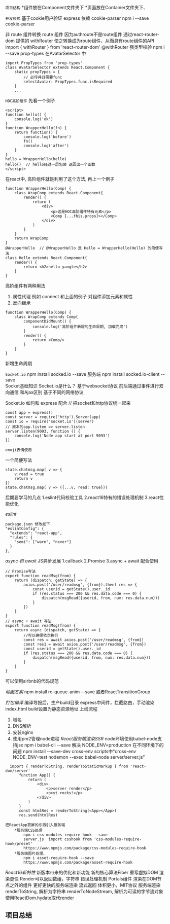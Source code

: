 `项目结构`
*组件放在Component文件夹下
*页面放在Container文件夹下、

`开发模式`
基于cookie用户验证
express 依赖 cookie-parser 
npm i --save cookie-parser

非 route 组件转换 route 组件
因为authroute不是route组件 通过react-router-dom 提供的 withRouter 使之转换成为route组件，从而具有route组件的API
import { withRouter } from 'react-router-dom'
@withRouter
强类型校验
npm i --save prop-types
在AvatarSelector 中
```
import PropTypes from 'prop-types'
class AvatarSelector extends React.Component {
    static propTypes = {
        // 必传并且需要func
        selectAvatar: PropTypes.func.isRequired
    }
    ...
```
`HOC高阶组件`
先看一个例子
```
<script>
function hello() {
    console.log('ok')
}
function WrapperHello(fn) {
    return function() {
        console.log('before')
        fn()
        console.log('after')
    }
}
hello = WrapperHello(hello)
hello()  // hello经过一层包装 返回出一个函数
</script>
```
在react中, 高阶组件就是利用了这个方法, 再上一个例子
```
function WrapperHello(Comp) {
    class WrapComp extends React.Component{
        render() {
            return (
                <div>
                    <p>这是HOC高阶组件特有元素</p>
                    <Comp {...this.props}></Comp>
                </div>
            )
        }
    }
    return WrapComp
}
@WrapperHello  // @WrapperHello 是 Hello = WrapperHello(Hello) 的简便写法
class Hello extends React.Component{
    render() {
        return <h2>hello yangte</h2>
    }
}
```
高阶组件有两种用法
1. 属性代理
例如 connect 和上面的例子
对组件添加元素和属性
2. 反向继承
```
function WrapperHello(Comp) {
    class WrapComp extends Comp{
        componentDidMount() {
            console.log('高阶组件新增的生命周期, 加载完成')
        }
        render() {
            return <Comp/>
        }
    }
}
```
新增生命周期

`Socket.io`
npm install socked.io --save  服务端
npm install socked.io-client --save  
Socket基础知识
Socket.io是什么？
    基于websocket协议
    前后端通过事件进行双向通信
和Ajax区别
    基于不同的网络协议

Socket.io 如何和 express 配合
// 把socket和http协议统一起来
```
const app = express()
const server = require('http').Server(app)
const io = require('socket.io')(server)
// 原本的app.listen => server.listen
server.listen(9093, function () {
    console.log('Node app start at port 9093')
})
```
`emoji表情使用`

一个简便写法 
```
state.chatmsg.map( v => {
    v.read = true
    return v
})
state.chatmsg.map( v => ({...v, read: true}))
```
后期要学习的几点
1.eslint代码校验工具
2.react16特有的错误处理机制
3.react性能优化


*eslint*
```
package.json 修改如下
"eslintConfig": {
  "extends": "react-app",
  "rules": {
    "semi": ["warn", "never"]
  }
},
```
*async 和 await*
JS异步发展
1.callback
2.Promise
3.async + await 配合使用
```
// Promise写法
export function readMsg(from) {
    return (dispatch, getState) => {
        axios.post('/user/readmsg', {from}).then( res => {
            const userid = getState().user._id
            if (res.status === 200 && res.data.code === 0) {
                dispatch(msgRead({userid, from, num: res.data.num}))
            }
        })
    }
}
// async + await 写法
export function readMsg(from) {
    return async (dispatch, getState) => {
        //可以确保依次执行
        const res = await axios.post('/user/readmsg', {from})
        const res1 = await axios.post('/user/readmsg', {from})
        const userid = getState().user._id
        if (res.status === 200 && res.data.code === 0) {
            dispatch(msgRead({userid, from, num: res.data.num}))
        }
    }
}
```
可以使用airbnb的代码规范

*动画方案*
npm install rc-queue-anim --save
或者ReactTransitionGroup

*打包编译*
 编译导报后，生产build目录
 express中间件，拦截路由，手动渲染index.html
 build设置为静态资源地址
 上线流程
 1. 域名
 2. DNS解析
 3. 安装nginx
 4. 使用pm2管理node进程
 *React服务端渲染SSR*
 node环境使用babel-node支持jsx
    npm i babel-cli --save
    解决 NODE_ENV=production 在不同环境下的问题 
    npm install --save-dev cross-env 
        scripts中"cross-env NODE_ENV=test nodemon --exec babel-node server/server.js"
  ```
    import { renderToString, renderToStaticMarkup } from 'react-dom/server'
        function App() {
            return (
                <div>
                    <p>server render</p>
                    <p>yt rocks!</p>
                </div>
            )
        }
        const htmlRes = renderToString(<App></App>)
        res.send(htmlRes)
```        
    把ReactApp首屏的东西引入服务端
        *服务端CSS处理
            npm i css-modules-require-hook --save
            server.js  import csshook from 'css-modules-require-hook/preset'
            https://www.npmjs.com/package/css-modules-require-hook
        *服务端图片处理、
            npm i asset-require-hook --save
            https://www.npmjs.com/package/asset-require-hook

*React16新特性*
新版本带来的优化和新功能
    新的核心算法Fiber 重写虚拟DOM 渲染更快
    Render可以返回数组，字符串
    错误处理机制
    Portals组件 渲染在DOM节点之外的组件
    更好更快的服务端渲染 流式返回
    体积更小，MIT协议
服务端渲染
    renderToString, 解析为字符串
    renderToNodeStream, 解析为可读的字节流对象
    使用ReactDom.hydate取代render
## 项目总结 ##
